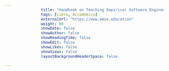 ---
                title: "Handbook on Teaching Empirical Software Engineering: Online Materials"
                tags: [Libro, Accademico]
                externalUrl: "https://www.emse.education"
                weight: 80
                showDate: false
                showAuthor: false
                showReadingTime: false
                showEdit: false
                showLikes: false
                showViews: false
                layoutBackgroundHeaderSpace: false
                ---

